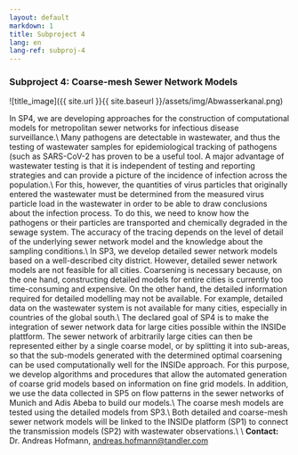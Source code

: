 ```yaml
---
layout: default
markdown: 1
title: Subproject 4
lang: en
lang-ref: subproj-4
---
```


### Subproject 4: Coarse-mesh Sewer Network Models

![title_image]({{ site.url }}{{ site.baseurl }}/assets/img/Abwasserkanal.png)

In SP4, we are developing approaches for the construction of computational models for metropolitan sewer networks for infectious disease surveillance.\\
Many pathogens are detectable in wastewater, and thus the testing of wastewater samples for epidemiological tracking of pathogens (such as SARS-CoV-2 has proven to be a useful tool. A major advantage of wastewater testing is that it is independent of testing and reporting strategies and can provide a picture of the incidence of infection across the population.\\
For this, however, the quantities of virus particles that originally entered the wastewater must be determined from the measured virus particle load in the wastewater in order to be able to draw conclusions about the infection process. To do this, we need to know how the pathogens or their particles are transported and chemically degraded in the sewage system. The accuracy of the tracing depends on the level of detail of the underlying sewer network model and the knowledge about the sampling conditions.\\
In SP3, we develop detailed sewer network models based on a well-described city district. However, detailed sewer network models are not feasible for all cities. Coarsening is necessary because, on the one hand, constructing detailed models for entire cities is currently too time-consuming and expensive. On the other hand, the detailed information required for detailed modelling may not be available. For example, detailed data on the wastewater system is not available for many cities, especially in countries of the global south.\\
The declared goal of SP4 is to make the integration of sewer network data for large cities possible within the INSIDe plattform. The sewer network of arbitrarily large cities can then be represented either by a single coarse model, or by splitting it into sub-areas, so that the sub-models generated with the determined optimal coarsening can be used computationally well for the INSIDe approach. For this purpose, we develop algorithms and procedures that allow the automated generation of coarse grid models based on information on fine grid models. In addition, we use the data collected in SP5 on flow patterns in the sewer networks of Munich and Adis Abeba to build our models.\\
The coarse mesh models are tested using the detailed models from SP3.\\
Both detailed and coarse-mesh sewer network models will be linked to the INSIDe platform (SP1) to connect the transmission models (SP2) with wastewater observations.\\
\\
**Contact:** Dr. Andreas Hofmann, andreas.hofmann@tandler.com